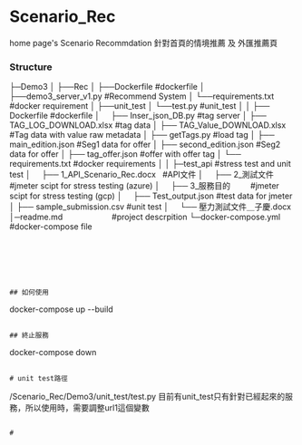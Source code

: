 # Scenario_Rec
home page's Scenario Recommdation 
針對首頁的情境推薦 及  外匯推薦頁

### Structure

├─Demo3
│     ├──Rec
│           ├──Dockerfile             #dockerfile
│           ├──demo3_server_v1.py     #Recommend System
│           └──requirements.txt       #docker requirement
│     ├──unit_test
│           └──test.py                #unit_test
│
│     ├── Dockerfile                      #dockerfile
│     ├── Inser_json_DB.py                #tag server
│     ├── TAG_LOG_DOWNLOAD.xlsx           #tag data
│     ├── TAG_Value_DOWNLOAD.xlsx         #Tag data with value raw metadata
│     ├── getTags.py                      #load tag
│     ├── main_edition.json               #Seg1 data for offer 
│     ├── second_edition.json             #Seg2 data for offer
│     ├── tag_offer.json                  #offer with offer tag
│     └── requirements.txt       #docker requirements
│
│
├─test_api                           #stress test and unit test 
│     ├── 1_API_Scenario_Rec.docx    #API文件
│     ├── 2_測試文件                  #jmeter scipt for stress testing (azure)
│     ├── 3_服務目的                  #jmeter scipt for stress testing (gcp)
│     ├── Test_output.json           #test data for jmeter
│     ├── sample_submission.csv      #unit test
│     └── 壓力測試文件＿子慶.docx
│─readme.md                      #project descrpition 
└─docker-compose.yml             #docker-compose file
```






## 如何使用
```
docker-compose up --build
```

## 終止服務
```
docker-compose down
```

# unit test路徑
```
/Scenario_Rec/Demo3/unit_test/test.py
目前有unit_test只有針對已經起來的服務，所以使用時，需要調整url1這個變數
```

#
